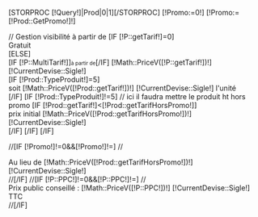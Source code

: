 [STORPROC [!Query!]|Prod|0|1][/STORPROC]
[!Promo:=0!]
[!Promo:=[!Prod::GetPromo!]!]

<div class="BlocFichPrix">
	// Gestion visibilité à partir de
	[IF [!P::getTarif!]=0]
		<div class="PrixDansFiche" id="tarif">Gratuit</div>
	[ELSE]
		<div class="PrixDansFiche" id="tarif">[IF [!P::MultiTarif!]]<span style="font-size:10px;" id="apartir">à partir de</span>[/IF] [!Math::PriceV([!P::getTarif!])!] [!CurrentDevise::Sigle!]</div>
		[IF [!Prod::TypeProduit!]=5]
			<div class="PrixALunite" id="tarifunite" >soit [!Math::PriceV([!Prod::getTarif!])!] [!CurrentDevise::Sigle!] l'unité</div>
		[/IF]
		[IF [!Prod::TypeProduit!]!=5]
			// ici il faudra mettre le produit ht hors promo
			[IF [!Prod::getTarif!]<[!Prod::getTarifHorsPromo!]]
				<div class="Prixremise">prix initial <span class="barre">[!Math::PriceV([!Prod::getTarifHorsPromo!])!] [!CurrentDevise::Sigle!]</span></div>
			[/IF]
		[/IF]
	[/IF]
</div>

//[IF [!Promo!]!=0&&[!Promo!]!=]
//	<div id="tarifNonPromo">Au lieu de <span class="barre">[!Math::PriceV([!Prod::getTarifHorsPromo!])!][!CurrentDevise::Sigle!]</span></div>
//[/IF]
//[IF [!P::PPC!]!=0&&[!P::PPC!]!=]
//	<div id="tarifPPC">Prix public conseillé : [!Math::PriceV([!P::PPC!])!] [!CurrentDevise::Sigle!] TTC</div>
//[/IF]

